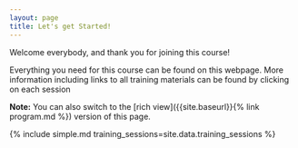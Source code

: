 ```yaml
---
layout: page
title: Let's get Started!
---
```


Welcome everybody, and thank you for joining this course!

Everything you need for this course can be found on this webpage. More information including
links to all training materials can be found by clicking on each session

**Note:** You can also switch to the [rich view]({{site.baseurl}}{% link program.md %}) version of this page.

{% include simple.md training_sessions=site.data.training_sessions %}
